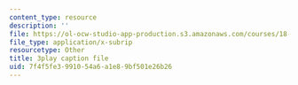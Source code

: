 ```yaml
---
content_type: resource
description: ''
file: https://ol-ocw-studio-app-production.s3.amazonaws.com/courses/18-03sc-differential-equations-fall-2011/7f4f5fe3991054a6a1e89bf501e26b26_-0_vZ4t-q0I.vtt
file_type: application/x-subrip
resourcetype: Other
title: 3play caption file
uid: 7f4f5fe3-9910-54a6-a1e8-9bf501e26b26
---
```

